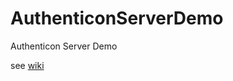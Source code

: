 # AuthenticonServerDemo

Authenticon Server Demo

see [wiki](https://wiki.benetech.org/display/bookshare/Authenticon+Demo)
